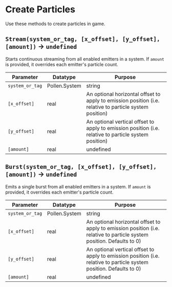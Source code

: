 # Create Particles

Use these methods to create particles in game.

## `Stream(system_or_tag, [x_offset], [y_offset], [amount])` → `undefined`
Starts continuous streaming from all enabled emitters in a system. If `amount` is provided, it overrides each emitter's particle count.

| Parameter | Datatype  | Purpose |
|-----------|-----------|---------|
|`system_or_tag` |Pollen.System|string |The Pollen system instance or its string tag |
|`[x_offset]` |real |An optional horizontal offset to apply to emission position (i.e. relative to particle system position) |
|`[y_offset]` |real |An optional vertical offset to apply to emission position (i.e. relative to particle system position) |
|`[amount]` |real|undefined |Optional particles-per-step override for all emitters |

## `Burst(system_or_tag, [x_offset], [y_offset], [amount])` → `undefined`
Emits a single burst from all enabled emitters in a system. If `amount` is provided, it overrides each emitter's particle count.

| Parameter | Datatype  | Purpose |
|-----------|-----------|---------|
|`system_or_tag` |Pollen.System|string |The Pollen system instance or its string tag |
|`[x_offset]` |real |An optional horizontal offset to apply to emission position (i.e. relative to particle system position. Defaults to 0) |
|`[y_offset]` |real |An optional vertical offset to apply to emission position (i.e. relative to particle system position. Defaults to 0) |
|`[amount]` |real|undefined |Optional particles-per-step override for all emitters (Defaults to undefined) |
